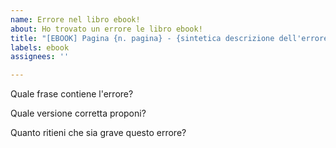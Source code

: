```yaml
---
name: Errore nel libro ebook!
about: Ho trovato un errore le libro ebook!
title: "[EBOOK] Pagina {n. pagina} - {sintetica descrizione dell'errore}"
labels: ebook
assignees: ''

---
```


Quale frase contiene l'errore?

Quale versione corretta proponi?

Quanto ritieni che sia grave questo errore?
